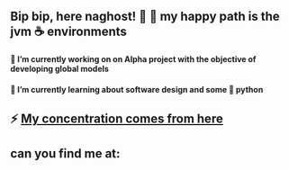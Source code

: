 ## Bip bip, here naghost! 👋  :rainbow: my happy path is the jvm :coffee: environments

#### 
#### :hammer: I’m currently working on on Alpha project with the objective of developing global models
#### 🌱 I’m currently learning about software design and some :snake: python


## :zap: [My concentration comes from here](https://open.spotify.com/artist/1xUhNgw4eJDZfvumIpcz1B)

## can you find me at:

<!--
**naghost-dev/naghost-dev** is a ✨ _special_ ✨ repository because its `README.md` (this file) appears on your GitHub profile.

Here are some ideas to get you started:

- 🔭 I’m currently working on ...
- 🌱 I’m currently learning ...
- 👯 I’m looking to collaborate on ...
- 🤔 I’m looking for help with ...
- 💬 Ask me about ...
- 📫 How to reach me: ...
- 😄 Pronouns: ...
- ⚡ Fun fact: ...
-->
